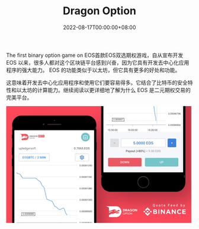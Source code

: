 ﻿---
title: "Dragon Option"
description: "EOS上的第一个二元期权游戏

首"
date: 2022-08-17T00:00:00+08:00
lastmod: 2022-08-17T00:00:00+08:00
draft: false
authors: ["boogArno"]
featuredImage: "dragon-option.png"
tags: ["Gambling","Dragon Option"]
categories: ["nfts"]
nfts: ["Gambling"]
blockchain: "EOS"
website: "https://dragonoption.io/"
twitter: "https://twitter.com/dragon_option"
discord: ""
telegram: "https://t.me/dragonoption"
github: ""
youtube: ""
twitch: ""
facebook: ""
instagram: ""
reddit: ""
medium: "https://medium.com/@dragonoption"
steam: ""
gitbook: ""
googleplay: ""
appstore: ""
status: "Live"
weight: 
lightgallery: true
toc: true
pinned: false
recommend: false
recommend1: false
---
The first binary option game on EOS首款EOS双选期权游戏，自从宣布开发 EOS 以来，很多人都对这个区块链平台感到兴奋，因为它具有开发去中心化应用程序的强大能力。 EOS 的功能类似于以太坊，但它具有更多的好处和功能。

这意味着开发去中心化应用程序和使用它们要容易得多。它结合了比特币的安全特性和以太坊的计算能力。继续阅读以更详细地了解为什么 EOS 是二元期权交易的完美平台。

![dragonoption-dapp-gambling-eos-image2-500x315_789043a885746f83b049c2c182c55b73](dragonoption-dapp-gambling-eos-image2-500x315_789043a885746f83b049c2c182c55b73.png)

